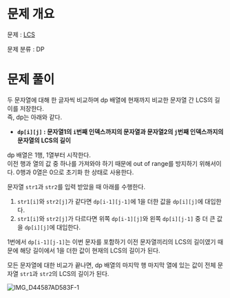 # 문제 개요

문제 : [LCS](https://www.acmicpc.net/problem/9251)

문제 분류 : DP

# 문제 풀이

두 문자열에 대해 한 글자씩 비교하며 dp 배열에 현재까지 비교한 문자열 간 LCS의 길이를 저장한다.  
즉, dp는 아래와 같다.

- **`dp[i][j]` : 문자열1의 `i`번째 인덱스까지의 문자열과 문자열2의 `j`번째 인덱스까지의 문자열의 LCS의 길이**

dp 배열은 1행, 1열부터 시작한다.  
이전 행과 열의 값 중 하나를 가져와야 하기 때문에 out of range를 방지하기 위해서이다.
0행과 0열은 0으로 초기화 한 상태로 사용한다.

문자열 `str1`과 `str2`를 입력 받았을 때 아래를 수행한다.

1. `str1[i]`와 `str2[j]`가 같다면 `dp[i-1][j-1]`에 1을 더한 값을 `dp[i][j]`에 대입한다.
2. `str1[i]`와 `str2[j]`가 다르다면 위쪽 `dp[i-1][j]`와 왼쪽 `dp[i][j-1]` 중 더 큰 값을 `dp[i][j]`에 대입한다.

1번에서 `dp[i-1][j-1]`는 이번 문자를 포함하기 이전 문자열끼리의 LCS의 길이였기 때문에 해당 길이에서 1을 더한 값이 현재의 LCS의 길이가 된다.

모든 문자열에 대한 비교가 끝나면, dp 배열의 마지막 행 마지막 열에 있는 값이 전체 문자열 `str1`과 `str2`의 LCS의 길이가 된다.

![IMG_D44587AD583F-1](https://user-images.githubusercontent.com/57346428/209776096-332f87fc-70c8-4e84-999e-e58c03e89e3f.jpeg)

